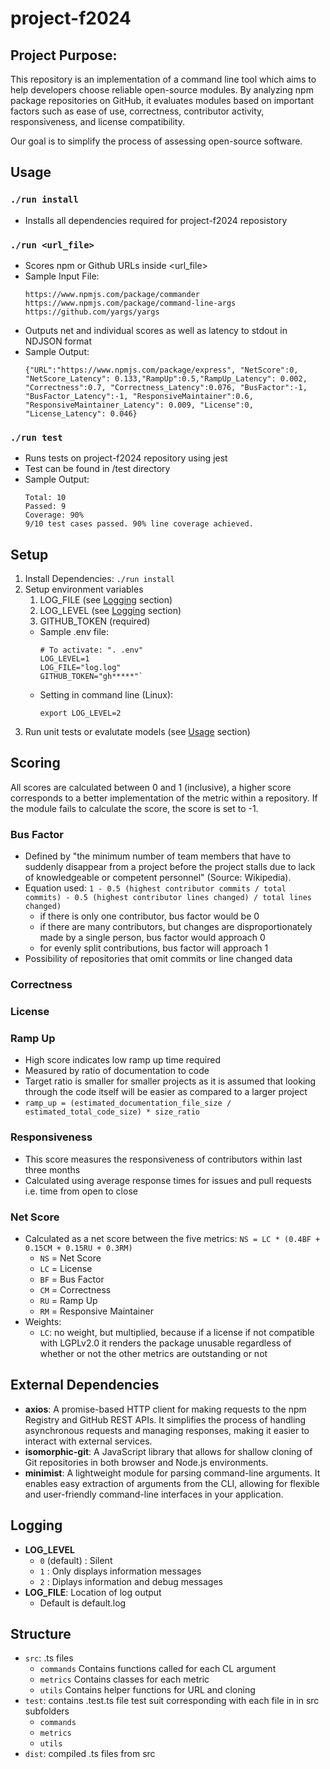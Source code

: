 # project-f2024

## Project Purpose:
This repository is an implementation of a command line tool which aims to help developers choose reliable open-source modules. By analyzing npm package repositories on GitHub, it evaluates modules based on important factors such as ease of use, correctness, contributor activity, responsiveness, and license compatibility. 

Our goal is to simplify the process of assessing open-source software.

## Usage
### `./run install`
* Installs all dependencies required for project-f2024 reposistory

### `./run <url_file>`
* Scores npm or Github URLs inside <url_file>
* Sample Input File:
    ```
    https://www.npmjs.com/package/commander
    https://www.npmjs.com/package/command-line-args
    https://github.com/yargs/yargs
    ```
* Outputs net and individual scores as well as latency to stdout in NDJSON format
* Sample Output:
    ```
    {"URL":"https://www.npmjs.com/package/express", "NetScore":0, "NetScore_Latency": 0.133,"RampUp":0.5,"RampUp_Latency": 0.002, "Correctness":0.7, "Correctness_Latency":0.076, "BusFactor":-1, "BusFactor_Latency":-1, "ResponsiveMaintainer":0.6, "ResponsiveMaintainer_Latency": 0.009, "License":0, "License_Latency": 0.046}
    ```
### `./run test`
* Runs tests on project-f2024 repository using jest
* Test can be found in /test directory
* Sample Output:
    ```
    Total: 10
    Passed: 9
    Coverage: 90%
    9/10 test cases passed. 90% line coverage achieved.
    ```

## Setup
1. Install Dependencies: `./run install`
2. Setup environment variables
    1. LOG_FILE (see [Logging](#Logging) section)
    2. LOG_LEVEL (see [Logging](#Logging) section)
    3. GITHUB_TOKEN (required)
    * Sample .env file:
        ```
        # To activate: ". .env"
        LOG_LEVEL=1
        LOG_FILE="log.log"
        GITHUB_TOKEN="gh*****"`
        ```
    * Setting in command line (Linux):
        ```
        export LOG_LEVEL=2
        ```
3. Run unit tests or evalutate models (see [Usage](#Usage) section)

## Scoring
All scores are calculated between 0 and 1 (inclusive), a higher score corresponds to a better implementation of the metric within a repository. If the module fails to calculate the score, the score is set to -1.
### Bus Factor
* Defined by "the minimum number of team members that have to suddenly disappear from a project before the project stalls due to lack of knowledgeable or competent personnel" (Source: Wikipedia).
* Equation used: `1 - 0.5 (highest contributor commits / total commits) - 0.5 (highest contributor lines changed) / total lines changed)`
    * if there is only one contributor, bus factor would be 0
    * if there are many contributors, but changes are disproportionately made by a single person, bus factor would approach 0
    * for evenly split contributions, bus factor will approach 1
* Possibility of repositories that omit commits or line changed data
### Correctness
### License
### Ramp Up
* High score indicates low ramp up time required
* Measured by ratio of documentation to code
* Target ratio is smaller for smaller projects as it is assumed that looking through the code itself will be easier as compared to a larger project
* `ramp_up = (estimated_documentation_file_size / estimated_total_code_size) * size_ratio`
### Responsiveness
* This score measures the responsiveness of contributors within last three months
* Calculated using average response times for issues and pull requests i.e. time from open to close
### Net Score
* Calculated as a net score between the five metrics: `NS = LC * (0.4BF + 0.15CM + 0.15RU + 0.3RM)`
    * `NS` = Net Score
    * `LC` = License
    * `BF` = Bus Factor
    * `CM` = Correctness
    * `RU` = Ramp Up
    * `RM` = Responsive Maintainer
* Weights:
    * `LC`: no weight, but multiplied, because if a license if not compatible with LGPLv2.0 it renders the package unusable regardless of whether or not the other metrics are outstanding or not
## External Dependencies
* **axios**: A promise-based HTTP client for making requests to the npm Registry and GitHub REST APIs. It simplifies the process of handling asynchronous requests and managing responses, making it easier to interact with external services.
* **isomorphic-git**: A JavaScript library that allows for shallow cloning of Git repositories in both browser and Node.js environments.
* **minimist**: A lightweight module for parsing command-line arguments. It enables easy extraction of arguments from the CLI, allowing for flexible and user-friendly command-line interfaces in your application.

## Logging
* **LOG_LEVEL**
    * `0` (default) : Silent
    * `1` : Only displays information messages
    * `2` : Diplays information and debug messages
* **LOG_FILE**: Location of log output
    * Default is default.log

## Structure
* `src`: .ts files
     * `commands`   Contains functions called for each CL argument
     * `metrics`    Contains classes for each metric
     * `utils`      Contains helper functions for URL and cloning
 * `test`: contains .test.ts file test suit corresponding with each file in in src subfolders
     * `commands`
     * `metrics`
     * `utils`
 * `dist`: compiled .ts files from src
